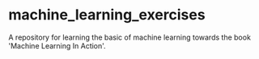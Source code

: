 # machine_learning_exercises
A repository for learning the basic of machine learning towards the book 'Machine Learning In Action'.
